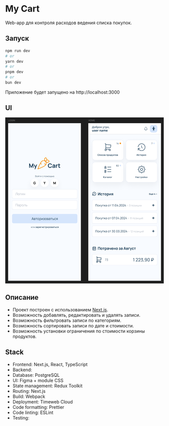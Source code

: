 # My Cart
Web-app для контроля расходов ведения списка покупок.

## Запуск

```bash
npm run dev
# or
yarn dev
# or
pnpm dev
# or
bun dev
```

Приложение будет запущено на http://localhost:3000

## UI

![UI](<public/app ui.png>)

## Описание

- Проект построен с использованием [Next.js](https://nextjs.org).
- Возможность добавлять, редактировать и удалять записи.
- Возможность фильтровать записи по категориям.
- Возможность сортировать записи по дате и стоимости.
- Возможность установки ограничения по стоимости корзины продуктов.

## Stack
- Frontend: Next.js, React, TypeScript
- Backend: 
- Database: PostgreSQL
- UI: Figma + module CSS
- State management: Redux Toolkit
- Routing: Next.js
- Build: Webpack
- Deployment: Timeweb Cloud
- Code formatting: Prettier
- Code linting: ESLint
- Testing: 
